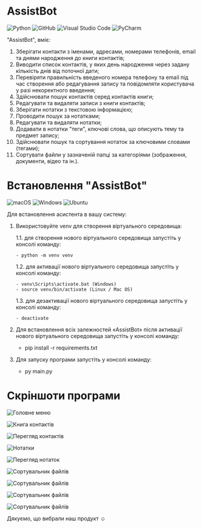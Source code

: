 # AssistBot
![Python](https://img.shields.io/badge/python-3670A0?style=for-the-badge&logo=python&logoColor=ffdd54)
![GitHub](https://img.shields.io/badge/github-%23121011.svg?style=for-the-badge&logo=github&logoColor=white)
![Visual Studio Code](https://img.shields.io/badge/Visual%20Studio%20Code-0078d7.svg?style=for-the-badge&logo=visual-studio-code&logoColor=white)
![PyCharm](https://img.shields.io/badge/pycharm-143?style=for-the-badge&logo=pycharm&logoColor=black&color=black&labelColor=green)

"AssistBot", вміє:

1. Зберігати контакти з іменами, адресами, номерами телефонів, email та днями народження до книги контактів;
2. Виводити список контактів, у яких день народження через задану кількість днів від поточної дати;
3. Перевіряти правильність введеного номера телефону та email під час створення або редагування запису та повідомляти користувача у разі некоректного введення;
4. Здійснювати пошук контактів серед контактів книги;
5. Редагувати та видаляти записи з книги контактів;
6. Зберігати нотатки з текстовою інформацією;
7. Проводити пошук за нотатками;
8. Редагувати та видаляти нотатки;
9. Додавати в нотатки "теги", ключові слова, що описують тему та предмет запису;
10. Здійснювати пошук та сортування нотаток за ключовими словами (тегами);
11. Сортувати файли у зазначеній папці за категоріями (зображення, документи, відео та ін.).



# Встановлення "AssistBot"

![macOS](https://img.shields.io/badge/mac%20os-000000?style=for-the-badge&logo=macos&logoColor=F0F0F0)
![Windows](https://img.shields.io/badge/Windows-0078D6?style=for-the-badge&logo=windows&logoColor=white)
![Ubuntu](https://img.shields.io/badge/Ubuntu-E95420?style=for-the-badge&logo=ubuntu&logoColor=white)

Для встановлення асистента в вашу систему:

1.  Використовуйте venv для створення віртуального середовища:

    1.1. для створення нового віртуального середовища запустіть у консолі команду:

        - python -m venv venv

    1.2. для активації нового віртуального середовища запустіть у консолі команду:

        - venv\Scripts\activate.bat (Windows)
        - source venv/bin/activate (Linux / Mac OS)

    1.3. для дезактивації нового віртуального середовища запустіть у консолі команду:

        - deactivate

2.  Для встановлення всіх залежностей «AssistBot» після активації нового віртуального середовища запустіть у консолі команду:

    -   pip install -r requirements.txt

3.  Для запуску програми запустіть у консолі команду:

    -   py main.py

# Скріншоти програми

![Головне меню](https://i.postimg.cc/C51z65fJ/1.png "Головне меню")

![Книга контактів](https://i.postimg.cc/RFv3KXSk/1-1.png "Книга контактів")

![Перегляд контактів](https://i.postimg.cc/TPVLKZ6j/1-1-1.png "Перегляд контактів")

![Нотатки](https://i.postimg.cc/xTBct0jy/1-2.png "Нотатки")

![Перегляд нотаток](https://i.postimg.cc/sXKMc71v/1-2-2.png "Перегляд нотаток")

![Сортувальник файлів](https://i.postimg.cc/j2FLVTHT/1-3.png "Сортувальник файлів")

![Сортувальник файлів](https://i.postimg.cc/9QTzkvr3/1-3-3.png "Сортувальник файлів")

![Сортувальник файлів](https://i.postimg.cc/vH44r1yZ/1-3-3-1.png "Сортувальник файлів")

![Сортувальник файлів](https://i.postimg.cc/jqgWnHG1/1-3-3-2.png "Сортувальник файлів")

Дякуємо, що вибрали наш продукт ☺️
